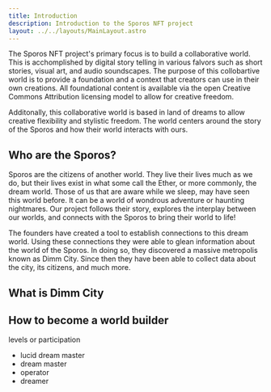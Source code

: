 ```yaml
---
title: Introduction
description: Introduction to the Sporos NFT project
layout: ../../layouts/MainLayout.astro
---
```


The Sporos NFT project's primary focus is to build a collaborative world. This is acchomplished by digital story telling in various falvors such as short stories, visual art, and audio soundscapes. The purpose of this collobartive world is to provide a foundation and a context that creators can use in their own creations. All foundational content is available via the open Creative Commons Attribution licensing model to allow for creative freedom. 

Additonally, this collaborative world is based in land of dreams to allow creative flexibility and stylistic freedom. The world centers around the story of the Sporos and how their world interacts with ours.

## Who are the Sporos?

Sporos are the citizens of another world. They live their lives much as we do, but their lives exist in what some call the Ether, or more commonly, the dream world. Those of us that are aware while we sleep, may have seen this world before. It can be a world of wondrous adventure or haunting nightmares. Our project follows their story, explores the interplay between our worlds, and connects with the Sporos to bring their world to life!

The founders have created a tool to establish connections to this dream world. Using these connections they were able to glean information about the world of the Sporos. In doing so, they discovered a massive metropolis known as Dimm City. Since then they have been able to collect data about the city, its citizens, and much more.

## What is Dimm City

## How to become a world builder

levels or participation
- lucid dream master
- dream master
- operator
- dreamer

